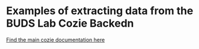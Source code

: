 # Examples of extracting data from the BUDS Lab Cozie Backedn

[Find the main cozie documentation here](https://cozie.app/)
